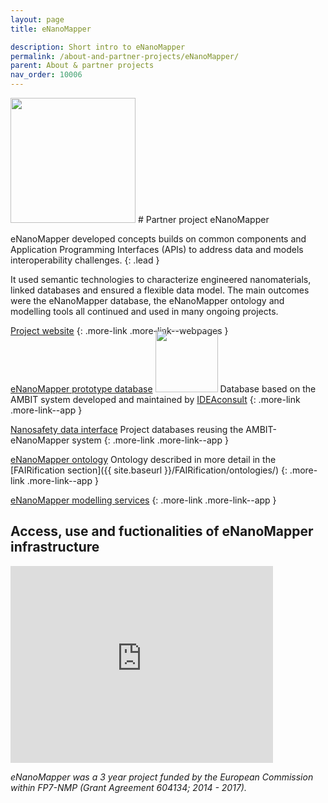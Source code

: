 ```yaml
---
layout: page
title: eNanoMapper

description: Short intro to eNanoMapper
permalink: /about-and-partner-projects/eNanoMapper/
parent: About & partner projects
nav_order: 10006
---
```

<img src="{{ site.baseurl }}/images/logos/eNanoMapper.png" width="200" class="image--right" />
#  Partner project eNanoMapper

eNanoMapper developed concepts builds on common components and Application Programming Interfaces (APIs) to address data and models interoperability challenges. 
{: .lead }

It used semantic technologies to characterize engineered nanomaterials, linked databases and ensured a flexible data model. The main outcomes were the eNanoMapper database, the eNanoMapper ontology and modelling tools all continued and used in many ongoing projects.

[Project website](http://www.enanomapper.net/)
{: .more-link .more-link--webpages }


[eNanoMapper prototype database](https://data.enanomapper.net/)
<img src="{{ site.baseurl }}/images/logos/idea.png" class="image--right" style="margin-top: -1.5rem" width="100"/>
Database based on the AMBIT system developed and maintained by [IDEAconsult](https://www.ideaconsult.net)
{: .more-link .more-link--app }

[Nanosafety data interface](https://search.data.enanomapper.net/)
Project databases reusing the AMBIT-eNanoMapper system
{: .more-link .more-link--app }

[eNanoMapper ontology](http://www.enanomapper.net/ontology)
Ontology described in more detail in the [FAIRification section]({{ site.baseurl }}/FAIRification/ontologies/)
{: .more-link .more-link--app }

[eNanoMapper modelling services](http://www.enanomapper.net/modelling)
{: .more-link .more-link--app }

## Access, use and fuctionalities of eNanoMapper infrastructure
<iframe width="420" height="315" src="https://www.youtube.com/embed/gz3cP25mWh8" frameborder="0" allowfullscreen="allowfullscreen">&nbsp;</iframe>

_eNanoMapper was a 3 year project funded by the European Commission within FP7-NMP (Grant Agreement 604134; 2014 - 2017)._
